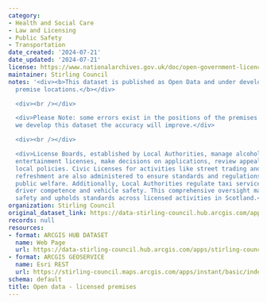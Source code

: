 ```yaml
---
category:
- Health and Social Care
- Law and Licensing
- Public Safety
- Transportation
date_created: '2024-07-21'
date_updated: '2024-07-21'
license: https://www.nationalarchives.gov.uk/doc/open-government-licence/version/3/
maintainer: Stirling Council
notes: '<div><b>This dataset is published as Open Data and under development to show
  premise locations.</b></div>

  <div><br /></div>

  <div>Please Note: some errors exist in the positions of the premises points, as
  we develop this dataset the accuracy will improve.</div>

  <div><br /></div>

  <div>License Boards, established by Local Authorities, manage alcohol and public
  entertainment licenses, make decisions on applications, review appeals, and set
  local policies. Civic Licenses for activities like street trading and late-night
  refreshment are also administered to ensure standards and regulations are met, safeguarding
  public welfare. Additionally, Local Authorities regulate taxi services, ensuring
  driver competence and vehicle safety. This comprehensive oversight maintains public
  safety and upholds standards across licensed activities in Scotland.</div>'
organization: Stirling Council
original_dataset_link: https://data-stirling-council.hub.arcgis.com/apps/stirling-council::open-data-licensed-premises-1
records: null
resources:
- format: ARCGIS HUB DATASET
  name: Web Page
  url: https://data-stirling-council.hub.arcgis.com/apps/stirling-council::open-data-licensed-premises-1
- format: ARCGIS GEOSERVICE
  name: Esri REST
  url: https://stirling-council.maps.arcgis.com/apps/instant/basic/index.html?appid=03bfa74083704259b583eecfe69bda5c
schema: default
title: Open data - licensed premises
---
```

